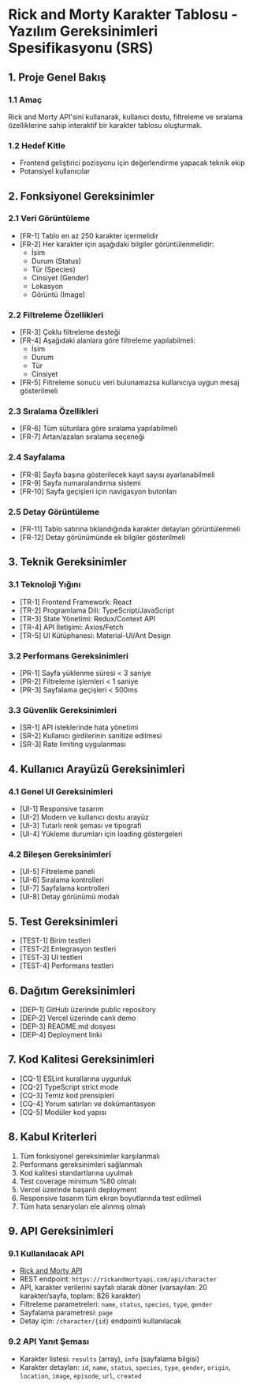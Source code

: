 # Rick and Morty Karakter Tablosu - Yazılım Gereksinimleri Spesifikasyonu (SRS)

## 1. Proje Genel Bakış
### 1.1 Amaç
Rick and Morty API'sini kullanarak, kullanıcı dostu, filtreleme ve sıralama özelliklerine sahip interaktif bir karakter tablosu oluşturmak.

### 1.2 Hedef Kitle
- Frontend geliştirici pozisyonu için değerlendirme yapacak teknik ekip
- Potansiyel kullanıcılar

## 2. Fonksiyonel Gereksinimler

### 2.1 Veri Görüntüleme
- [FR-1] Tablo en az 250 karakter içermelidir
- [FR-2] Her karakter için aşağıdaki bilgiler görüntülenmelidir:
  * İsim
  * Durum (Status)
  * Tür (Species)
  * Cinsiyet (Gender)
  * Lokasyon
  * Görüntü (Image)

### 2.2 Filtreleme Özellikleri
- [FR-3] Çoklu filtreleme desteği
- [FR-4] Aşağıdaki alanlara göre filtreleme yapılabilmeli:
  * İsim
  * Durum
  * Tür
  * Cinsiyet
- [FR-5] Filtreleme sonucu veri bulunamazsa kullanıcıya uygun mesaj gösterilmeli

### 2.3 Sıralama Özellikleri
- [FR-6] Tüm sütunlara göre sıralama yapılabilmeli
- [FR-7] Artan/azalan sıralama seçeneği

### 2.4 Sayfalama
- [FR-8] Sayfa başına gösterilecek kayıt sayısı ayarlanabilmeli
- [FR-9] Sayfa numaralandırma sistemi
- [FR-10] Sayfa geçişleri için navigasyon butonları

### 2.5 Detay Görüntüleme
- [FR-11] Tablo satırına tıklandığında karakter detayları görüntülenmeli
- [FR-12] Detay görünümünde ek bilgiler gösterilmeli

## 3. Teknik Gereksinimler

### 3.1 Teknoloji Yığını
- [TR-1] Frontend Framework: React
- [TR-2] Programlama Dili: TypeScript/JavaScript
- [TR-3] State Yönetimi: Redux/Context API
- [TR-4] API İletişimi: Axios/Fetch
- [TR-5] UI Kütüphanesi: Material-UI/Ant Design

### 3.2 Performans Gereksinimleri
- [PR-1] Sayfa yüklenme süresi < 3 saniye
- [PR-2] Filtreleme işlemleri < 1 saniye
- [PR-3] Sayfalama geçişleri < 500ms

### 3.3 Güvenlik Gereksinimleri
- [SR-1] API isteklerinde hata yönetimi
- [SR-2] Kullanıcı girdilerinin sanitize edilmesi
- [SR-3] Rate limiting uygulanması

## 4. Kullanıcı Arayüzü Gereksinimleri

### 4.1 Genel UI Gereksinimleri
- [UI-1] Responsive tasarım
- [UI-2] Modern ve kullanıcı dostu arayüz
- [UI-3] Tutarlı renk şeması ve tipografi
- [UI-4] Yükleme durumları için loading göstergeleri

### 4.2 Bileşen Gereksinimleri
- [UI-5] Filtreleme paneli
- [UI-6] Sıralama kontrolleri
- [UI-7] Sayfalama kontrolleri
- [UI-8] Detay görünümü modalı

## 5. Test Gereksinimleri
- [TEST-1] Birim testleri
- [TEST-2] Entegrasyon testleri
- [TEST-3] UI testleri
- [TEST-4] Performans testleri

## 6. Dağıtım Gereksinimleri
- [DEP-1] GitHub üzerinde public repository
- [DEP-2] Vercel üzerinde canlı demo
- [DEP-3] README.md dosyası
- [DEP-4] Deployment linki

## 7. Kod Kalitesi Gereksinimleri
- [CQ-1] ESLint kurallarına uygunluk
- [CQ-2] TypeScript strict mode
- [CQ-3] Temiz kod prensipleri
- [CQ-4] Yorum satırları ve dokümantasyon
- [CQ-5] Modüler kod yapısı

## 8. Kabul Kriterleri
1. Tüm fonksiyonel gereksinimler karşılanmalı
2. Performans gereksinimleri sağlanmalı
3. Kod kalitesi standartlarına uyulmalı
4. Test coverage minimum %80 olmalı
5. Vercel üzerinde başarılı deployment
6. Responsive tasarım tüm ekran boyutlarında test edilmeli
7. Tüm hata senaryoları ele alınmış olmalı

## 9. API Gereksinimleri

### 9.1 Kullanılacak API
- [Rick and Morty API](https://rickandmortyapi.com/)
- REST endpoint: `https://rickandmortyapi.com/api/character`
- API, karakter verilerini sayfalı olarak döner (varsayılan: 20 karakter/sayfa, toplam: 826 karakter)
- Filtreleme parametreleri: `name`, `status`, `species`, `type`, `gender`
- Sayfalama parametresi: `page`
- Detay için: `/character/{id}` endpointi kullanılacak

### 9.2 API Yanıt Şeması
- Karakter listesi: `results` (array), `info` (sayfalama bilgisi)
- Karakter detayları: `id`, `name`, `status`, `species`, `type`, `gender`, `origin`, `location`, `image`, `episode`, `url`, `created` 